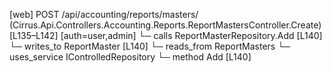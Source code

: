 [web] POST /api/accounting/reports/masters/  (Cirrus.Api.Controllers.Accounting.Reports.ReportMastersController.Create)  [L135–L142] [auth=user,admin]
  └─ calls ReportMasterRepository.Add [L140]
  └─ writes_to ReportMaster [L140]
    └─ reads_from ReportMasters
  └─ uses_service IControlledRepository<ReportMaster>
    └─ method Add [L140]

